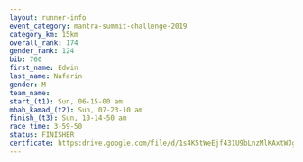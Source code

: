 ```yaml
---
layout: runner-info 
event_category: mantra-summit-challenge-2019 
category_km: 15km 
overall_rank: 174
gender_rank: 124
bib: 760
first_name: Edwin
last_name: Nafarin
gender: M
team_name: 
start_(t1): Sun, 06-15-00 am
mbah_kamad_(t2): Sun, 07-23-10 am
finish_(t3): Sun, 10-14-50 am
race_time: 3-59-50
status: FINISHER
certficate: https:drive.google.com/file/d/1s4K5tWeEjf431U9bLnzMlKAxtWJg_pvy/view?usp=sharing
---
```

